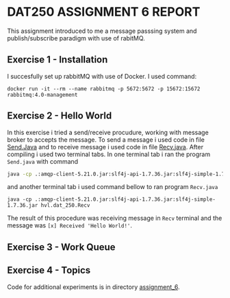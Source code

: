 # DAT250 ASSIGNMENT 6 REPORT
This assignment introduced to me a message passsing system and publish/subscribe paradigm with use of rabitMQ. 
## Exercise 1 - Installation 
I succesfully set up rabbitMQ with use of Docker. I used command:
```
docker run -it --rm --name rabbitmq -p 5672:5672 -p 15672:15672 rabbitmq:4.0-management
```
## Exercise 2 - Hello World
In this exercise i tried a send/receive procudure, working with message broker to accepts the message. To send a message i used code in file [Send.Java](./assignment_6/src/main/java/hvl/dat_250/Send.java)
and to receive message i used code in file [Recv.java](./assignment_6/src/main/java/hvl/dat_250/Recv.java). After compiling i used two terminal tabs. In one terminal tab i ran the program `Send.java` with command
```Bash
java -cp .:amqp-client-5.21.0.jar:slf4j-api-1.7.36.jar:slf4j-simple-1.7.36.jar hvl.dat_250.Send

```
and another terminal tab i used command bellow to ran program `Recv.java`
```
java -cp .:amqp-client-5.21.0.jar:slf4j-api-1.7.36.jar:slf4j-simple-1.7.36.jar hvl.dat_250.Recv

```
The result of this procedure was receiving message in `Recv` terminal and the message was `[x] Received 'Hello World!'`.

## Exercise 3 - Work Queue

##  Exercise 4 - Topics

Code for additional experiments is in directory [assignment_6](./assignment_6).

